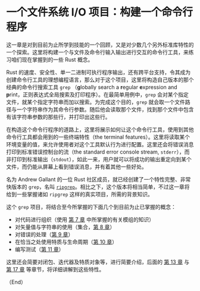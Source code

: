 # 一个文件系统 I/O 项目：构建一个命令行程序

这一章是对到目前为止所学到技能的一个回顾，又是对少数几个另外标准库特性的一个探索。这里将构建一个与文件及命令行输入输出进行交互的命令行工具，来练习咱们现在掌握到的一些 Rust 概念。

Rust 的速度、安全性、单一二进制可执行程序输出，还有跨平台支持，令其成为创建命令行工具的理想编程语言，那么对于这个项目，这里将构造自己版本的那个经典的命令行搜索工具 `grep` （**g**lobally search a **r**egular **e**xpression and **p**rint，正则表达式全局搜索及打印程序）。在最简单用例中，`grep` 会对某个指定文件，就某个指定字符串而加以搜索。为完成这个目的，`grep` 就会取一个文件路径与一个字符串作为其命令行参数。随后他会读取那个文件，找到那个文件中包含有该字符串参数的那些行，并打印出这些行。

在构造这个命令行程序的道路上，这里将展示如何让这个命令行工具，使用到其他命令行工具都会用到的一些终端特性（the terminal features）。这里将读取某个环境变量的值，来允许使用者对这个工具默认行为进行配置。这里还会将错误消息打印到标准错误控制台的流（the standard error console stream, `stderr`），而非打印到标准输出（`stdout`），如此一来，用户就可以将成功的输出重定向到某个文件，而仍能从屏幕上看到错误消息，并有着其他一些好处。

名为 Andrew Gallant 的一位 Rust 社区成员，就已经创建了一个特性完整、非常快版本的 `grep`，名叫 [`ripgrep`](https://github.com/BurntSushi/ripgrep)。相比之下，这个版本将相当简单，不过这一章将给到一些掌握诸如 `ripgrep` 这样的真实项目，所需的背景知识。

这个 `grep` 项目，将结合至今所掌握的下面几个到目前为止已掌握的概念：

- 对代码进行组织（使用 [第 7 章](Ch07_Managing_Growing_Projects_with_Packages_Crates_and_Modules.md) 中所掌握的有关模组的知识）
- 对矢量值与字符串的使用（集合，[第 8 章](Ch08_Common_Collections.md)）
- 对错误的处理（[第 9 章](Ch09_Error_Handling.md)）
- 在恰当之处使用特质与生命周期（[第 10 章](Ch10_Generic_Types_Traits_and_Lifetimes.md)）
- 编写测试（[第 11 章](Ch11_Writing_Automated_Tests.md)）

这里还会简要对闭包、迭代器及特质对象等，进行简要介绍，后面的 [第 13 章](Ch13_Functional_Languages_Features_Iterator_and_Closures.md) 与 [第 17 章](Object_Oriented_Programming_Features_of_Rust.md) 等章节，将详细讲解到这些特性。


（End）


